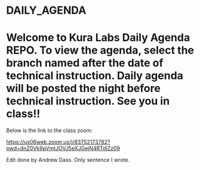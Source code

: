 # DAILY_AGENDA

# Welcome to Kura Labs Daily Agenda REPO. To view the agenda, select the branch named after the date of technical instruction. Daily agenda will be posted the night before technical instruction. See you in class!!



Below is the link to the class zoom:

https://us06web.zoom.us/j/83752173782?pwd=dnZ0Vk9pVmtJOVJ5eXJGejN4RTdjZz09


Edit done by Andrew Dass. Only sentence I wrote. 
